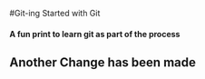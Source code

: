 #Git-ing Started with Git

#### A fun print to learn git as part of the process

## Another Change has been made